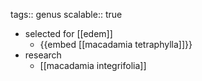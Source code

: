 tags:: genus
scalable:: true

- selected for [[edem]]
	- {{embed [[macadamia tetraphylla]]}}
- research
	- [[macadamia integrifolia]]